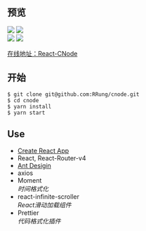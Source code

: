 ## 预览
![](https://github.com/RRung/cnode/blob/master/assets/HomePage.png)
![](https://github.com/RRung/cnode/blob/master/assets/Topics.png)  
![](https://github.com/RRung/cnode/blob/master/assets/Loading.png)
![](https://github.com/RRung/cnode/blob/master/assets/UserHome.png)  

[在线地址：React-CNode](http://cnode.runtua.cn/)    

## 开始

```$ git clone git@github.com:RRung/cnode.git```  
```$ cd cnode```  
```$ yarn install```  
```$ yarn start```

## Use
- [Create React App](https://github.com/facebookincubator/create-react-app)
- React, React-Router-v4
- [Ant Desigin](https://ant.design/index-cn)
- axios
- Moment  
  *时间格式化*
- react-infinite-scroller  
  *React滑动加载组件*
- Prettier  
  *代码格式化插件*

